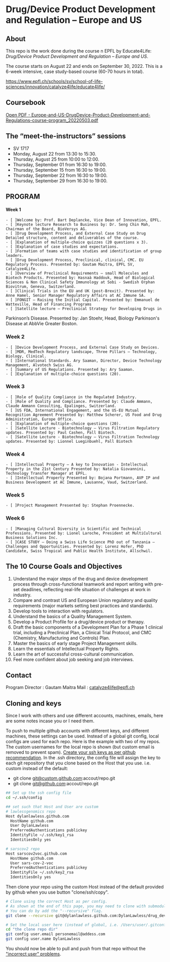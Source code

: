 # Drug/Device Product Development and Regulation – Europe and US

## About
This repo is the work done during the course n EPFL by Educate4Life:
_Drug/Device Product Development and Regulation – Europe and US_.

The course starts on August 22 and ends on September 30, 2022. This is a 6-week intensive, case study-based course (60-70 hours in total).

<https://www.epfl.ch/schools/sv/school-of-life-sciences/innovation/catalyze4life/educate4life/>

## Coursebook
[Open PDF - Europe-and-US-DrugDevice-Product-Development-and-Regulations-course-program_20220503.pdf](./doc/Europe-and-US-DrugDevice-Product-Development-and-Regulations-course-program_20220503.pdf)

## The “meet-the-instructors” sessions 
* SV 1717
* Monday,	August 22 from 13:30 to 15:30.
* Thursday,	August 25 from 10:00 to 12:00.
* Thursday,	September 01 from 16:30 to 19:00.
* Thursday,	September 15 from 16:30 to 19:00.
* Thursday,	September 22 from 16:30 to 19:00.
* Thursday,	September 29 from 16:30 to 19:00.

## PROGRAM
#### Week 1
	- [ ]Welcome by: Prof. Bart Deplancke, Vice Dean of Innovation, EPFL.
	- [ ]Keynote lecture Research to Business by: Dr. Seng Chin Mah, Chairman of the Board, BioVersys AG.
	- [ ]Drug Development Process, and External Case Study on Drug Detailed structure, content and deliverables of the course.
	- [ ]Explanation of multiple-choice quizzes (20 questions x 3).
	- [ ]Explanation of case studies and expectations.
	- [ ]Formation of teams with case studies and identification of group leaders.
	- [ ]Drug Development Process, Preclinical, clinical, CMC. EU Regulatory Process. Presented by: Gautam Maitra, EPFL SV, Catalyze4Life.
 	- [ ]Overview of Preclinical Requirements – small Molecules and Biotech Products. Presented by: Hasnaà Haddouk, Head of Biological Sciences & Non Clinical Safety Immunology at Sobi - Swedish Orphan Biovitrum, Geneva, Switzerland.
	- [ ]Clinical Trials in the EU and UK (post-Brexit). Presented by: Anne Hamel, Senior Manager Regulatory Affairs at AC Immune SA.
	- [ ]FONGIT – Raising the Initial Capital. Presented by: Emmanuel de Watteville, Head of Financing Programs
	- [ ]Satellite lecture – Preclinical Strategy for Developing Drugs in
Parkinson’s Disease. Presented by: Jan Stoehr, Head, Biology Parkinson's Disease at AbbVie Greater Boston.

### Week 2
	- [ ]Device Development Process, and External Case Study on Devices.
	- [ ]MDR, MedTech Regulatory landscape, Three Pillars – Technology, Biology, Clinical.
	- [ ]International Standards. Ary Saaman, Director, Device Technology Management, Alvotech Swiss AG.
	- [ ]Summary of US Regulations. Presented by: Ary Saaman.
	- [ ]Explanation of multiple-choice questions (20).

### Week 3
	- [ ]Role of Quality Compliance in the Regulated Industry.
	- [ ]Role of Quality and Compliance. Presented by: Claude Ammann, Claude Ammann Consulting, Epalinges, Switzerland.
	- [ ]US FDA, International Engagement, and the US-EU Mutual Recognition Agreement Presented by: Matthew Scherer, US Food and Drug Administration, Europe Office.
	- [ ]Explanation of multiple-choice questions (20).
	- [ ]Satellite Lecture - Biotechnology – Virus Filtration Regulatory updates. Presented by: Paul Cashen, Pall Biotech.
	- [ ]Satellite Lecture - Biotechnology – Virus Filtration Technology updates. Presented by: Lionnel Lueginbuehl, Pall Biotech

 ### Week 4
	- [ ]Intellectual Property – A key to Innovation - Intellectual Property in the 21st Century Presented by: Natalia Giovannini, Technology Transfer Manager at EPFL.
	- [ ]Intellectual Property Presented by: Bojana Portmann, AVP IP and Business Development at AC Immune, Lausanne, Vaud, Switzerland.

### Week 5
	- [ ]Project Management Presented by: Stephan Proennecke.

### Week 6
	- [ ]Managing Cultural Diversity in Scientific and Technical Professions. Presented by: Lionel Laroche, President at MultiCultural Business Solutions Inc.
	- [ ]CASE STUDY – Doing a Swiss Life Science PhD out of Tanzania – Challenges and Opportunities. Presented by: Lorenz Hofer, PhD Candidate, Swiss Tropical and Public Health Institute, Allschwil.

## The 10 Course Goals and Objectives

1. Understand the major steps of the drug and device development process through cross-functional teamwork and report writing with pre-set deadlines, reflecting real-life situation of challenges at work in industry.
2. Compare and contrast US and European Union regulatory and quality requirements (major markets setting best practices and standards).
3. Develop tools to interaction with regulators.
4. Understand the basics of a Quality Management System.
5. Develop a Product Profile for a drug/device product or therapy.
6. Draft the basic components of a Development Plan for a Phase 1 clinical trial, including a Preclinical Plan, a Clinical Trial Protocol, and CMC (Chemistry, Manufacturing and Controls) Plan.
7. Master the basics of early stage Project Management skills.
8. Learn the essentials of Intellectual Property Rights.
9. Learn the art of successful cross-cultural communication.
10. Feel more confident about job seeking and job interviews.

## Contact
Program Director : Gautam Maitra
Mail : catalyze4life@epfl.ch

## Cloning and keys
Since I work with others and use different accounts, machines, emails, here are some notes incase you or I need them.

To push to multiple github accounts with different keys,
and different machines, these settings can be used.
Instead of a global git config, local configs are used for each repo.
Here is the example with two of my repos.
The custom usernames for the local repo is shown (but custom email is removed to prevent spam).
[Create your ssh keys as per github recommendation](https://docs.github.com/en/github/authenticating-to-github/connecting-to-github-with-ssh/generating-a-new-ssh-key-and-adding-it-to-the-ssh-agent). 
In the .ssh directory, the config file will assign the key to each git repository that you clone based on the Host that you use. i.e. custom instead of the default:

* git clone git@custom.github.com:accout/repo.git
* git clone git@github.com:accout/repo.git

``` bash 
## Set up the ssh config file
cd ~/.ssh/config

## set such that Host and User are custom
# lawlessgenomics repo
Host dylanlawless.github.com
  HostName github.com
  User DylanLawless
  PreferredAuthentications publickey
  IdentityFile ~/.ssh/key1_rsa
  IdentitiesOnly yes

# sarscov2 repo
Host sarscov2voc.github.com
  HostName github.com
  User sars-cov-2-voc
  PreferredAuthentications publickey
  IdentityFile ~/.ssh/key2_rsa
  IdentitiesOnly yes

```

Then clone your repo using the custom Host instead of the default provided by github when you use button "clone/ssh/copy".

``` bash
# Clone using the correct Host as per config.
# As shown at the end of this page, you may need to clone with submodules.
# You can do by add the "--recursive" flag. 
git clone --recursive git@dylanlawless.github.com:DylanLawless/drug_dev_reg

# Set the local user here (instead of global, i.e. /Users/user/.gitconfig)
cd "the clone repo dir"
git config user.email personemail@addess.com
git config user.name DylanLawless
```

You should now be able to pull and push from that repo without the ["incorrect user" problems](https://stackoverflow.com/questions/4665337/git-pushing-to-remote-github-repository-as-wrong-user).

